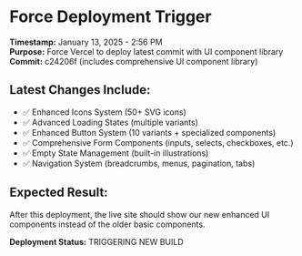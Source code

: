 # Force Deployment Trigger

**Timestamp:** January 13, 2025 - 2:56 PM  
**Purpose:** Force Vercel to deploy latest commit with UI component library  
**Commit:** c24206f (includes comprehensive UI component library)

## Latest Changes Include:

- ✅ Enhanced Icons System (50+ SVG icons)
- ✅ Advanced Loading States (multiple variants)
- ✅ Enhanced Button System (10 variants + specialized components)
- ✅ Comprehensive Form Components (inputs, selects, checkboxes, etc.)
- ✅ Empty State Management (built-in illustrations)
- ✅ Navigation System (breadcrumbs, menus, pagination, tabs)

## Expected Result:

After this deployment, the live site should show our new enhanced UI components instead of the older basic components.

**Deployment Status:** TRIGGERING NEW BUILD
